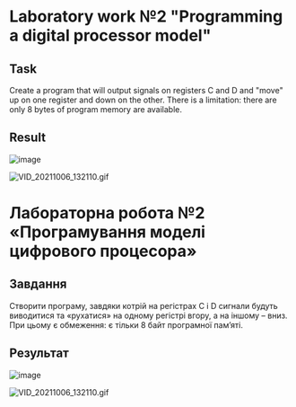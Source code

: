 # Laboratory work №2 "Programming a digital processor model"

## Task

Create a program that will output signals on registers C and D and "move" up on one register and down on the other.
There is a limitation: there are only 8 bytes of program memory are available.

## Result

![image](https://github.com/MaksymAndreiev/MicroprocessorsCourse/assets/29687267/c19764e1-e790-4a6c-9dd8-15f7d26debc8)

![VID_20211006_132110.gif](VID_20211006_132110.gif)

# Лабораторна робота №2 «Програмування моделі цифрового процесора»

## Завдання

Створити програму, завдяки котрій на регістрах C і D сигнали будуть виводитися та
«рухатися» на одному регістрі вгору, а на іншому – вниз. При цьому є обмеження: є тільки 8
байт програмної пам’яті.

## Результат

![image](https://github.com/MaksymAndreiev/MicroprocessorsCourse/assets/29687267/c19764e1-e790-4a6c-9dd8-15f7d26debc8)

![VID_20211006_132110.gif](VID_20211006_132110.gif)
